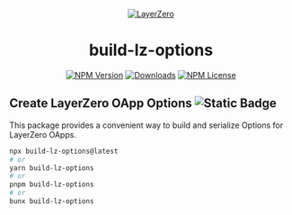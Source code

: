 <p align="center">
  <a href="https://layerzero.network">
    <img alt="LayerZero" style="max-width: 500px" src="https://d3a2dpnnrypp5h.cloudfront.net/bridge-app/lz.png"/>
  </a>
</p>

<h1 align="center">build-lz-options</h1>

<!-- The badges section -->
<p align="center">
  <!-- Shields.io NPM published package version -->
  <a href="https://www.npmjs.com/package/build-lz-options"><img alt="NPM Version" src="https://img.shields.io/npm/v/build-lz-options"/></a>
  <!-- Shields.io NPM downloads -->
  <a href="https://www.npmjs.com/package/build-lz-options"><img alt="Downloads" src="https://img.shields.io/npm/dm/build-lz-options"/></a>
  <!-- Shields.io license badge -->
  <a href="https://www.npmjs.com/package/build-lz-options"><img alt="NPM License" src="https://img.shields.io/npm/l/build-lz-options"/></a>
</p>

## Create LayerZero OApp Options <img alt="Static Badge" src="https://img.shields.io/badge/status-work_in_progress-yellow">

This package provides a convenient way to build and serialize Options for LayerZero OApps.

```bash
npx build-lz-options@latest
# or
yarn build-lz-options
# or
pnpm build-lz-options
# or
bunx build-lz-options
```
